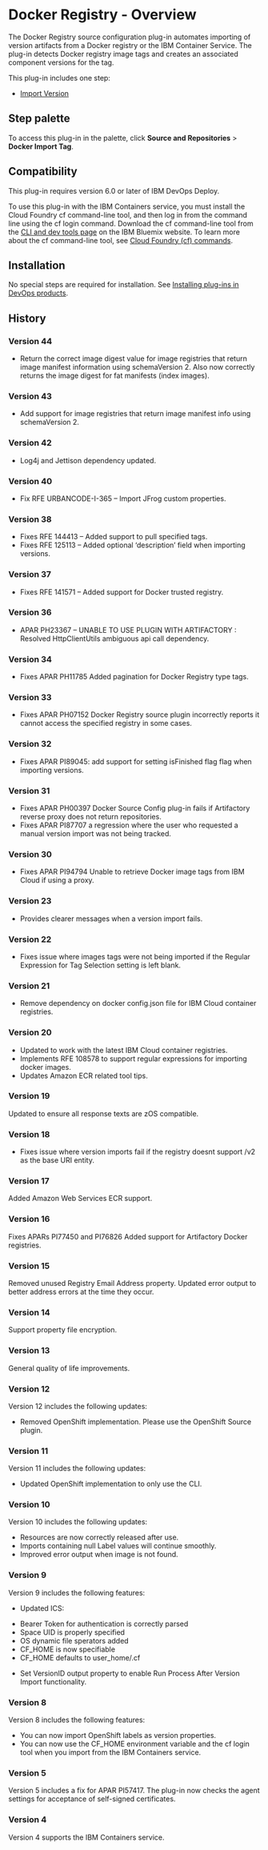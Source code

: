 
# Docker Registry - Overview


The Docker Registry source configuration plug-in automates importing of version artifacts from a Docker registry or the IBM Container Service. The plug-in detects Docker registry image tags and creates an associated component versions for the tag.

This plug-in includes one step:

* [Import Version](#import_version)

## Step palette

To access this plug-in in the palette, click **Source and Repositories** > **Docker Import Tag**.

## Compatibility

This plug-in requires version 6.0 or later of IBM DevOps Deploy.

To use this plug-in with the IBM Containers service, you must install the Cloud Foundry cf command-line tool, and then log in from the command line using the cf login command. Download the cf command-line tool from the [CLI and dev tools page](https://console.ng.bluemix.net/docs/cli/index.html#downloads) on the IBM Bluemix website. To learn more about the cf command-line tool, see [Cloud Foundry (cf) commands](https://console.ng.bluemix.net/docs/cli/reference/cfcommands/index.html).

## Installation

No special steps are required for installation. See [Installing plug-ins in DevOps products](https://community.ibm.com/community/user/wasdevops/blogs/laurel-dickson-bull1/2022/06/13/install-plugins "Installing plug-ins in DevOps products").

## History

### Version 44

* Return the correct image digest value for image registries that return image manifest information using schemaVersion 2.  Also now correctly returns the image digest for fat manifests (index images).

### Version 43

* Add support for image registries that return image manifest info using schemaVersion 2.

### Version 42

* Log4j and Jettison dependency updated.

### Version 40

* Fix RFE URBANCODE-I-365 – Import JFrog custom properties.

### Version 38

* Fixes RFE 144413 – Added support to pull specified tags.
* Fixes RFE 125113 – Added optional ‘description’ field when importing versions.

### Version 37

* Fixes RFE 141571 – Added support for Docker trusted registry.

### Version 36

* APAR PH23367 – UNABLE TO USE PLUGIN WITH ARTIFACTORY : Resolved HttpClientUtils ambiguous api call dependency.

### Version 34

* Fixes APAR PH11785 Added pagination for Docker Registry type tags.

### Version 33

* Fixes APAR PH07152 Docker Registry source plugin incorrectly reports it cannot access the specified registry in some cases.

### Version 32

* Fixes APAR PI89045: add support for setting isFinished flag flag when importing versions.

### Version 31

* Fixes APAR PH00397 Docker Source Config plug-in fails if Artifactory reverse proxy does not return repositories.
* Fixes APAR PI87707 a regression where the user who requested a manual version import was not being tracked.

### Version 30

* Fixes APAR PI94794 Unable to retrieve Docker image tags from IBM Cloud if using a proxy.

### Version 23

* Provides clearer messages when a version import fails.

### Version 22

* Fixes issue where images tags were not being imported if the Regular Expression for Tag Selection setting is left blank.

### Version 21

* Remove dependency on docker config.json file for IBM Cloud container registries.

### Version 20

* Updated to work with the latest IBM Cloud container registries.
* Implements RFE 108578 to support regular expressions for importing docker images.
* Updates Amazon ECR related tool tips.

### Version 19

Updated to ensure all response texts are zOS compatible.

### Version 18

* Fixes issue where version imports fail if the registry doesnt support /v2 as the base URI entity.

### Version 17

Added Amazon Web Services ECR support.

### Version 16

Fixes APARs PI77450 and PI76826 Added support for Artifactory Docker registries.

### Version 15

Removed unused Registry Email Address property. Updated error output to better address errors at the time they occur.

### Version 14

Support property file encryption.

### Version 13

General quality of life improvements.

### Version 12

Version 12 includes the following updates:

* Removed OpenShift implementation. Please use the OpenShift Source plugin.

### Version 11

Version 11 includes the following updates:

* Updated OpenShift implementation to only use the CLI.

### Version 10

Version 10 includes the following updates:

* Resources are now correctly released after use.
* Imports containing null Label values will continue smoothly.
* Improved error output when image is not found.

### Version 9

Version 9 includes the following features:

* Updated ICS:
+ Bearer Token for authentication is correctly parsed
+ Space UID is properly specified
+ OS dynamic file sperators added
+ CF\_HOME is now specifiable
+ CF\_HOME defaults to user\_home/.cf
* Set VersionID output property to enable Run Process After Version Import functionality.

### Version 8

Version 8 includes the following features:

* You can now import OpenShift labels as version properties.
* You can now use the CF\_HOME environment variable and the cf login tool when you import from the IBM Containers service.

### Version 5

Version 5 includes a fix for APAR PI57417. The plug-in now checks the agent settings for acceptance of self-signed certificates.

### Version 4

Version 4 supports the IBM Containers service.

